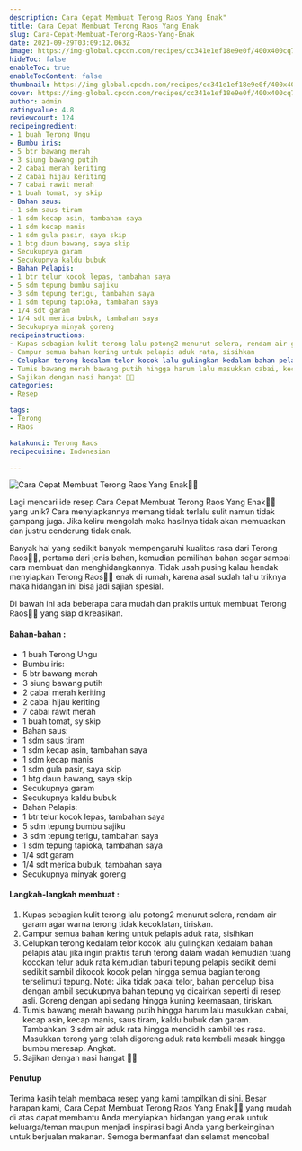 ```yaml
---
description: Cara Cepat Membuat Terong Raos Yang Enak"
title: Cara Cepat Membuat Terong Raos Yang Enak
slug: Cara-Cepat-Membuat-Terong-Raos-Yang-Enak
date: 2021-09-29T03:09:12.063Z
image: https://img-global.cpcdn.com/recipes/cc341e1ef18e9e0f/400x400cq70/photo.jpg
hideToc: false
enableToc: true
enableTocContent: false
thumbnail: https://img-global.cpcdn.com/recipes/cc341e1ef18e9e0f/400x400cq70/photo.jpg
cover: https://img-global.cpcdn.com/recipes/cc341e1ef18e9e0f/400x400cq70/photo.jpg
author: admin
ratingvalue: 4.8
reviewcount: 124
recipeingredient:
- 1 buah Terong Ungu
- Bumbu iris:
- 5 btr bawang merah
- 3 siung bawang putih
- 2 cabai merah keriting
- 2 cabai hijau keriting
- 7 cabai rawit merah
- 1 buah tomat, sy skip
- Bahan saus:
- 1 sdm saus tiram
- 1 sdm kecap asin, tambahan saya
- 1 sdm kecap manis
- 1 sdm gula pasir, saya skip
- 1 btg daun bawang, saya skip
- Secukupnya garam
- Secukupnya kaldu bubuk
- Bahan Pelapis:
- 1 btr telur kocok lepas, tambahan saya
- 5 sdm tepung bumbu sajiku
- 3 sdm tepung terigu, tambahan saya
- 1 sdm tepung tapioka, tambahan saya
- 1/4 sdt garam
- 1/4 sdt merica bubuk, tambahan saya
- Secukupnya minyak goreng
recipeinstructions:
- Kupas sebagian kulit terong lalu potong2 menurut selera, rendam air garam agar warna terong tidak kecoklatan, tiriskan.
- Campur semua bahan kering untuk pelapis aduk rata, sisihkan
- Celupkan terong kedalam telor kocok lalu gulingkan kedalam bahan pelapis atau jika ingin praktis taruh terong dalam wadah kemudian tuang kocokan telur aduk rata kemudian taburi tepung pelapis sedikit demi sedikit sambil dikocok kocok pelan hingga semua bagian terong terselimuti tepung. Note: Jika tidak pakai telor, bahan pencelup bisa dengan ambil secukupnya bahan tepung yg dicairkan seperti di resep asli. Goreng dengan api sedang hingga kuning keemasaan, tiriskan.
- Tumis bawang merah bawang putih hingga harum lalu masukkan cabai, kecap asin, kecap manis, saus tiram, kaldu bubuk dan garam. Tambahkani 3 sdm air aduk rata hingga mendidih sambil tes rasa. Masukkan terong yang telah digoreng aduk rata kembali masak hingga bumbu meresap. Angkat.
- Sajikan dengan nasi hangat 🤤🤤
categories:
- Resep

tags:
- Terong
- Raos

katakunci: Terong Raos
recipecuisine: Indonesian

---
```


![Cara Cepat Membuat Terong Raos Yang Enak👩‍🍳](https://img-global.cpcdn.com/recipes/cc341e1ef18e9e0f/400x400cq70/photo.jpg)

Lagi mencari ide resep Cara Cepat Membuat Terong Raos Yang Enak👩‍🍳 yang unik? Cara menyiapkannya memang tidak terlalu sulit namun tidak gampang juga. Jika keliru mengolah maka hasilnya tidak akan memuaskan dan justru cenderung tidak enak.

Banyak hal yang sedikit banyak mempengaruhi kualitas rasa dari Terong Raos👩‍🍳, pertama dari jenis bahan, kemudian pemilihan bahan segar sampai cara membuat dan menghidangkannya. Tidak usah pusing kalau hendak menyiapkan Terong Raos👩‍🍳 enak di rumah, karena asal sudah tahu triknya maka hidangan ini bisa jadi sajian spesial.

Di bawah ini ada beberapa cara mudah dan praktis untuk membuat Terong Raos👩‍🍳 yang siap dikreasikan.

<!--inarticleads1-->

#### Bahan-bahan :

- 1 buah Terong Ungu
- Bumbu iris:
- 5 btr bawang merah
- 3 siung bawang putih
- 2 cabai merah keriting
- 2 cabai hijau keriting
- 7 cabai rawit merah
- 1 buah tomat, sy skip
- Bahan saus:
- 1 sdm saus tiram
- 1 sdm kecap asin, tambahan saya
- 1 sdm kecap manis
- 1 sdm gula pasir, saya skip
- 1 btg daun bawang, saya skip
- Secukupnya garam
- Secukupnya kaldu bubuk
- Bahan Pelapis:
- 1 btr telur kocok lepas, tambahan saya
- 5 sdm tepung bumbu sajiku
- 3 sdm tepung terigu, tambahan saya
- 1 sdm tepung tapioka, tambahan saya
- 1/4 sdt garam
- 1/4 sdt merica bubuk, tambahan saya
- Secukupnya minyak goreng

<!--inarticleads2-->

#### Langkah-langkah membuat :

1. Kupas sebagian kulit terong lalu potong2 menurut selera, rendam air garam agar warna terong tidak kecoklatan, tiriskan.
1. Campur semua bahan kering untuk pelapis aduk rata, sisihkan
1. Celupkan terong kedalam telor kocok lalu gulingkan kedalam bahan pelapis atau jika ingin praktis taruh terong dalam wadah kemudian tuang kocokan telur aduk rata kemudian taburi tepung pelapis sedikit demi sedikit sambil dikocok kocok pelan hingga semua bagian terong terselimuti tepung. Note: Jika tidak pakai telor, bahan pencelup bisa dengan ambil secukupnya bahan tepung yg dicairkan seperti di resep asli. Goreng dengan api sedang hingga kuning keemasaan, tiriskan.
1. Tumis bawang merah bawang putih hingga harum lalu masukkan cabai, kecap asin, kecap manis, saus tiram, kaldu bubuk dan garam. Tambahkani 3 sdm air aduk rata hingga mendidih sambil tes rasa. Masukkan terong yang telah digoreng aduk rata kembali masak hingga bumbu meresap. Angkat.
1. Sajikan dengan nasi hangat 🤤🤤

#### Penutup

Terima kasih telah membaca resep yang kami tampilkan di sini. Besar harapan kami, Cara Cepat Membuat Terong Raos Yang Enak👩‍🍳 yang mudah di atas dapat membantu Anda menyiapkan hidangan yang enak untuk keluarga/teman maupun menjadi inspirasi bagi Anda yang berkeinginan untuk berjualan makanan. Semoga bermanfaat dan selamat mencoba!